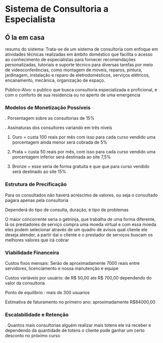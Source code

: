 # Sistema de Consultoria a Especialista

## Ó la em casa

resumo do sistema: Trata-se de um sistema de consultoria com enfoque em atividades técnicas realizadas em âmbito doméstico que facilita o acesso ao conhecimento de especialistas para fornecer recomendações personalizadas, tutoriais e suporte técnico para diversas tarefas por meio de videoconferências, como montagem de moveis, reparos, pintura, jardinagem, instalação e reparo de eletrodomésticos, serviços elétricos, encanamento, mecânica, organização de espaço.

Público-Alvo: o publico que busca consultoria especializada e proficional, e com o conforto de sua residencia ou no aperto de uma emergencia

### Modelos de Monetização Possíveis

. Porsentagem sobre as consultorias de 15%

. Assinaturas dos consultores variando em três níveis
1. Ouro = custa 100 reais por mês com isso para cada curso vendido uma porcentagem ainda menor será cobrada de 5%

2.  Prata = custa 50 reais por mês, com isso para cada curso vendido uma porcentagem inferior será destinada ao site 7,5%

3. Bronze = esse seria de forma gratuita e que que para curso vendido será destinado ao site 15%
   
### Estrutura de Precificação

Para os consultados não haverá acréscimo de valores, ou seja o consultado pagara apenas pela consultoria 

Dependerá do tipo de consulta, duração, é tipo de problemas

O maior concorrente seria o getninja, que trabalha de uma forma diferente, lá os prestadores de serviço compra uma moeda virtual e com essa moeda eles podem selecionar através de um quadro de avisos qual cliente ele deseja atender, a partir daí o cliente e o prestador de serviços buscam os melhores valores que irá cobrar

### Viabilidade Financeira

Custos fixos mensais: Serão de aproximadamente 7000 reais entre servidores, licenciamento e nossa manutenção e equipe

Custos variáveis por usuário: de R$ 50,00 ate R$ 700,00 dependendo do valor da consultoria

Ponto de equilíbrio : mais de 300 usuarios

Estimativa de faturamento no primeiro ano: aproximadamente R$84000,00

### Escalabilidade e Retenção
. Quantos mais consultorias alguém realizar mais totens ele irá receber e dependendo  da quantidade de totens o cliente pode ganhar um certo desconto no próximo curso

